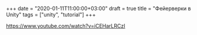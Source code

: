 +++
date = "2020-01-11T11:00:00+03:00"
draft = true
title = "Фейерверки в Unity"
tags = ["unity", "tutorial"]
+++

https://www.youtube.com/watch?v=iCEHarLRCzI